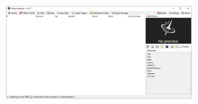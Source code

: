 ![Screenshot](https://raw.githubusercontent.com/Cryakl/Ultimate-RAT-Collection/refs/heads/main/Pulsar/Pulsar%20Premium%20v2.2.7/Screenshot.png)
